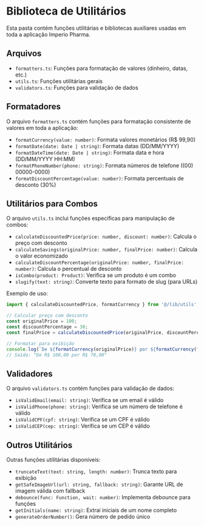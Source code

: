 
# Biblioteca de Utilitários

Esta pasta contém funções utilitárias e bibliotecas auxiliares usadas em toda a aplicação Imperio Pharma.

## Arquivos

- `formatters.ts`: Funções para formatação de valores (dinheiro, datas, etc.)
- `utils.ts`: Funções utilitárias gerais
- `validators.ts`: Funções para validação de dados

## Formatadores

O arquivo `formatters.ts` contém funções para formatação consistente de valores em toda a aplicação:

- `formatCurrency(value: number)`: Formata valores monetários (R$ 99,90)
- `formatDate(date: Date | string)`: Formata datas (DD/MM/YYYY)
- `formatDateTime(date: Date | string)`: Formata data e hora (DD/MM/YYYY HH:MM)
- `formatPhoneNumber(phone: string)`: Formata números de telefone ((00) 00000-0000)
- `formatDiscountPercentage(value: number)`: Formata percentuais de desconto (30%)

## Utilitários para Combos

O arquivo `utils.ts` inclui funções específicas para manipulação de combos:

- `calculateDiscountedPrice(price: number, discount: number)`: Calcula o preço com desconto
- `calculateSavings(originalPrice: number, finalPrice: number)`: Calcula o valor economizado
- `calculateDiscountPercentage(originalPrice: number, finalPrice: number)`: Calcula o percentual de desconto
- `isCombo(product: Product)`: Verifica se um produto é um combo
- `slugify(text: string)`: Converte texto para formato de slug (para URLs)

Exemplo de uso:

```typescript
import { calculateDiscountedPrice, formatCurrency } from '@/lib/utils';

// Calcular preço com desconto
const originalPrice = 100;
const discountPercentage = 30;
const finalPrice = calculateDiscountedPrice(originalPrice, discountPercentage);

// Formatar para exibição
console.log(`De ${formatCurrency(originalPrice)} por ${formatCurrency(finalPrice)}`);
// Saída: "De R$ 100,00 por R$ 70,00"
```

## Validadores

O arquivo `validators.ts` contém funções para validação de dados:

- `isValidEmail(email: string)`: Verifica se um email é válido
- `isValidPhone(phone: string)`: Verifica se um número de telefone é válido
- `isValidCPF(cpf: string)`: Verifica se um CPF é válido
- `isValidCEP(cep: string)`: Verifica se um CEP é válido

## Outros Utilitários

Outras funções utilitárias disponíveis:

- `truncateText(text: string, length: number)`: Trunca texto para exibição
- `getSafeImageUrl(url: string, fallback: string)`: Garante URL de imagem válida com fallback
- `debounce(func: Function, wait: number)`: Implementa debounce para funções
- `getInitials(name: string)`: Extrai iniciais de um nome completo
- `generateOrderNumber()`: Gera número de pedido único

